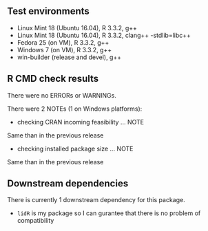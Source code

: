 ## Test environments
* Linux Mint 18 (Ubuntu 16.04), R 3.3.2, g++
* Linux Mint 18 (Ubuntu 16.04), R 3.3.2, clang++ -stdlib=libc++
* Fedora 25 (on VM), R 3.3.2, g++
* Windows 7 (on VM), R 3.3.2, g++
* win-builder (release and devel), g++

## R CMD check results
There were no ERRORs or WARNINGs.

There were 2 NOTEs (1 on Windows platforms):

* checking CRAN incoming feasibility ... NOTE

Same than in the previous release

* checking installed package size ... NOTE

Same than in the previous release

## Downstream dependencies
There is currently 1 downstream dependency for this package.

* `lidR` is my package so I can gurantee that there is no problem of compatibility

